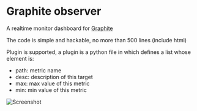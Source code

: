 # Graphite observer

A realtime monitor dashboard for
[Graphite](https://github.com/graphite-project/graphite-web)

The code is simple and hackable, no more than 500 lines (include html)

Plugin is supported, a plugin is a python file in which defines a list
whose element is:
* path: metric name
* desc: description of this target
* max: max value of this metric
* min: min value of this metric

![Screenshot](https://raw.github.com/huoxy/graphite-observer/master/Screenshot.png)

